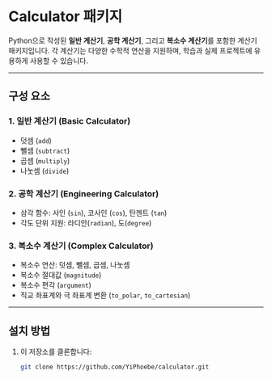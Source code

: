 # Calculator 패키지

Python으로 작성된 **일반 계산기**, **공학 계산기**, 그리고 **복소수 계산기**를 포함한 계산기 패키지입니다. 각 계산기는 다양한 수학적 연산을 지원하며, 학습과 실제 프로젝트에 유용하게 사용할 수 있습니다.

----

## **구성 요소**

### 1. 일반 계산기 (Basic Calculator)
- 덧셈 (`add`)
- 뺄셈 (`subtract`)
- 곱셈 (`multiply`)
- 나눗셈 (`divide`)

### 2. 공학 계산기 (Engineering Calculator)
- 삼각 함수: 사인 (`sin`), 코사인 (`cos`), 탄젠트 (`tan`)
- 각도 단위 지원: 라디안(`radian`), 도(`degree`)

### 3. 복소수 계산기 (Complex Calculator)
- 복소수 연산: 덧셈, 뺄셈, 곱셈, 나눗셈
- 복소수 절대값 (`magnitude`)
- 복소수 편각 (`argument`)
- 직교 좌표계와 극 좌표계 변환 (`to_polar`, `to_cartesian`)

---

## **설치 방법**

1. 이 저장소를 클론합니다:
   ```bash
   git clone https://github.com/YiPhoebe/calculator.git